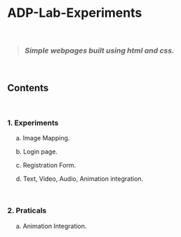 # ADP-Lab-Experiments

<br>

> ### _Simple webpages built using html and css._

<br>

## Contents
<br>

<h3>1.  Experiments</h3>
<p>&nbsp;&nbsp;&nbsp;&nbsp;&nbsp;a. Image Mapping.</p>
<p>&nbsp;&nbsp;&nbsp;&nbsp;&nbsp;b. Login page.</p>
<p>&nbsp;&nbsp;&nbsp;&nbsp;&nbsp;c. Registration Form.</p>
<p>&nbsp;&nbsp;&nbsp;&nbsp;&nbsp;d. Text, Video, Audio, Animation integration.</p>

<br>


<h3>2.  Praticals</h3>
<p>&nbsp;&nbsp;&nbsp;&nbsp;&nbsp;a. Animation Integration.</p>
